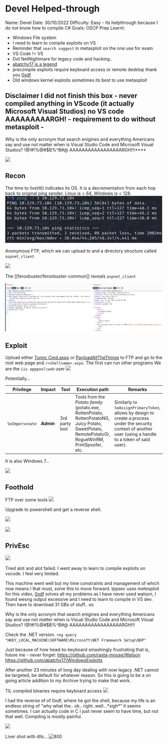 # Devel Helped-through

Name: Devel
Date:  30/10/2022
Difficulty:  Easy  - Its helpthrough because I do not know how to compile C#
Goals:  OSCP Prep
Learnt:
- Windows File system
- I need to learn to compile exploits on VS
- Reminder that `search suggest` in metasploit on the one use for exam 
- VS Code != VS 
- Dot NetNightmare for legacy code and hacking..
- [abatchy17 is a legend](https://github.com/abatchy17/WindowsExploits)
- precompile exploits require keyboard access or remote desktop thank you [0xdf](https://0xdf.gitlab.io/2019/03/05/htb-devel.html)
- Old windows kernel exploits sometimes its best to use metasploit


## Disclaimer I did not finish this box - never compiled anything in VScode (it actually Microsoft Visual Studios) no VS code AAAAAAAAARGH! - requirement to do without metasploit -


 Why is the only acronym that search enigines and everything Americans say and use not matter when is Visual Studio Code  and Microsoft Visual Studios? !@!#$!$%@#$B%^B#@ AAAAAAAAAAAAAAAAARGH!!!****


![](welcome.png)

## Recon

The time to live(ttl) indicates its OS. It is a decrementation from each hop back to original ping sender. Linux is < 64, Windows is < 128.
![ping](Screenshots/ping.png)
	
Anonymous FTP, which we can upload to and a directory structure called `aspnet_client`

![](aspxshellftp.png)

The [[feroxbuster/feroxbuster-common]] reveals `aspnet_client` 

![900](Screenshots/aspnetclient-regular.png)


## Exploit
Upload either [Tunnc Cmd.aspx](https://github.com/tennc/webshell/blob/master/fuzzdb-webshell/asp/cmd.aspx) or [PayloadAllTheThings](https://github.com/swisskyrepo/PayloadsAllTheThings/blob/ba2c02cc3ef3f63df6351aa55509bdac137fb3b8/Upload%20Insecure%20Files/Extension%20ASP/shell.aspx) to FTP and go to the root web page and `/<shellname>.aspx`. The first can run other programs
We are the `iis apppool\web` user
![](whoamiapppool.png)

Potentially...

 Privilege | Impact | Tool | Execution path | Remarks 
 --- | --- | --- | --- | --- 
`SeImpersonate`|  ***Admin*** | 3rd party tool | Tools from the *Potato family* (potato.exe, RottenPotato, RottenPotatoNG, Juicy Potato, SweetPotato, RemotePotato0), RogueWinRM, PrintSpoofer, etc. | Similarly to `SeAssignPrimaryToken`, allows by design to create a process under the security context of another user (using a handle to a token of said user). |

It is also Windows 7...

![](websysteminfo.png)

## Foothold

FTP over some tools
![](ftpoversometools.png)

Upgrade to powershell and get a reverse shell.

![](upgradetopsrev.png)

![](revpsshell.png)

## PrivEsc
   
![](inthebin.png)

Tried alot and alot failed. I went away to learn to compile exploits on vscode. I feel very limited. 

This machine went well but my time constraints and management of which now means I that   must, solve this to move forward. Ippsec uses metesploit for this video, [0xdf](https://0xdf.gitlab.io/2019/03/05/htb-devel.html) solves all my problems as I have never used watson, I found wesng output excessive and I need to learn to compile in VS dev. Then have to download 31 GBs of stuff.. so

Why is the only acronym that search enigines and everything Americans say and use not matter when is Visual Studio Code  and Microsoft Visual Studios? !@!#$!$%@#$B%^B#@ AAAAAAAAAAAAAAAAARGH!!!


Check the .NET version.
`reg query "HKEY_LOCAL_MACHINE\SOFTWARE\Microsoft\NET Framework Setup\NDP"`

Just because of how head-to-keyboard smashingly frustrating that is, future me - never forget:
https://github.com/rasta-mouse/Watson
https://github.com/abatchy17/WindowsExploits

After another 23 minutes of long day dealing with now legacy .NET cannot be targeted, be default for whatever reason. So this is going to be a on going article addition to my Archive trying to make that work. 

TIL compiled binaries require keyboard access
![](wondersoflegacyprecompiledbinaries.png)

I had the reverse of of 0xdf, where he got the shell, because my life is an endless string of "why what the.. ok.. right..well...\*sigh\*" it seems sometimes. I can actually code in C I just never seem to have time, but not that well. Compiling is mostly painful.

![](tryingtobegood.png)

Liver shot with dlls...
![800](dlllibaries.png)

